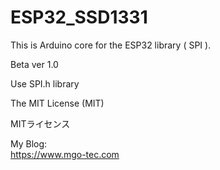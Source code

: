 # ESP32_SSD1331
This is Arduino core for the ESP32 library ( SPI ).  
  
Beta ver 1.0  
  
Use SPI.h library  
  
The MIT License (MIT)  
  
MITライセンス  
  
My Blog:  
https://www.mgo-tec.com